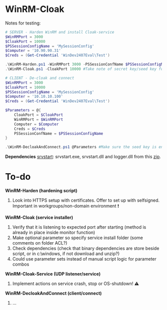 # WinRM-Cloak

Notes for testing:
```PowerShell
# SERVER - Harden WinRM and install Cloak-service
$WinRMPort = 3000
$CloakPort = 10000
$PSSessionConfigName = 'MySessionConfig'
$Computer = '10.90.90.31'
$Creds = (Get-Credential 'WinDev2407Eval\Test')

.\WinRM-Harden.ps1 -WinRMPort 3000 -PSSessionConfName $PSSessionConfigName -Harden
.\WinRM-Cloak.ps1 -CloakPort 10000 #Take note of secret key/seed key for TOTP from console, or get from "WinRM-Cloak-Service.ini" after install.

# CLIENT - De-cloak and connect
$WinRMPort = 3000
$CloakPort = 10000
$PSSessionConfigName = 'MySessionConfig'
$Computer = '10.10.10.100'
$Creds = (Get-Credential 'WinDev2407Eval\Test')

$Parameters = @{
    CloakPort = $CloakPort
    WinRMPort = $WinRMPort
    Computer = $Computer
    Creds = $Creds
    PSSessionConfName = $PSSessionConfigName
}

.\WinRM-DecloakAndConnect.ps1 @Parameters #Make sure the seed key is entered into an autenticator, so that you have your OTP ready (or send the key itself using TOTPSecreyKey-parameter)
```

**Dependencies**
[srvstart](https://github.com/rozanski/srvstart/blob/master/srvstart/srvstart_run.v110.zip): srvstart.exe, srvstart.dll and logger.dll from this [zip](https://github.com/rozanski/srvstart/blob/master/srvstart/srvstart_run.v110.zip).

# To-do
**WinRM-Harden (hardening script)**
1. Look into HTTPS setup with certificates. Offer to set up with selfsigned. Important in workgroups/non-domain environment ❗

**WinRM-Cloak (service installer)**
1. Verify that it is listening to expected port after starting (method is already in place inside monitor function)
2. Make optional parameter so specify service install folder (some comments on folder ACL?)
3. Check dependencies (check that binary dependencies are store beside script, or in c:\windows, if not download and unzip?)
4. Could use parameter sets instead of manual script logic for parameter combos


**WinRM-Cloak-Service (UDP listener/service)**
1. Implement actions on service crash, stop or OS-shutdown! ⚠️

**WinRM-DecloakAndConnect (client/connect)**
1. ...


